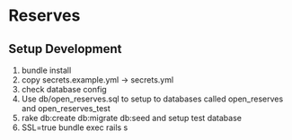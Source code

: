 # Reserves

## Setup Development
1. bundle install
2. copy secrets.example.yml -> secrets.yml
3. check database config
4. Use db/open_reserves.sql to setup to databases called open_reserves and open_reserves_test
5. rake db:create db:migrate db:seed and setup test database
6. SSL=true bundle exec rails s
